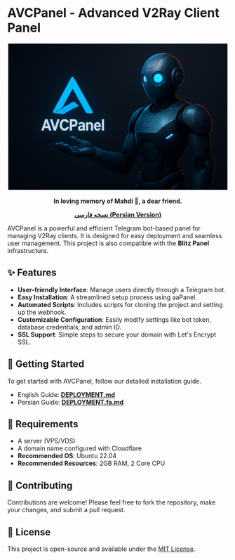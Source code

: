 # AVCPanel - Advanced V2Ray Client Panel

<p align="center">
  <img src="https://raw.githubusercontent.com/KimiVerse/AVCPanel/main/headermain.png" alt="AVCPanel header" width="500"/>
</p>

<p align="center">
  <strong>In loving memory of Mahdi 🖤, a dear friend.</strong>
</p>

<p align="center">
  <a href="README.fa.md"><strong>نسخه فارسی (Persian Version)</strong></a>
</p>

AVCPanel is a powerful and efficient Telegram bot-based panel for managing V2Ray clients. It is designed for easy deployment and seamless user management. This project is also compatible with the **Blitz Panel** infrastructure.

## ✨ Features

- **User-friendly Interface**: Manage users directly through a Telegram bot.
- **Easy Installation**: A streamlined setup process using aaPanel.
- **Automated Scripts**: Includes scripts for cloning the project and setting up the webhook.
- **Customizable Configuration**: Easily modify settings like bot token, database credentials, and admin ID.
- **SSL Support**: Simple steps to secure your domain with Let's Encrypt SSL.

## 🚀 Getting Started

To get started with AVCPanel, follow our detailed installation guide.

-  English Guide: [**DEPLOYMENT.md**](./DEPLOYMENT.md)
- Persian Guide: [**DEPLOYMENT.fa.md**](./DEPLOYMENT.fa.md)

## 🔧 Requirements

- A server (VPS/VDS)
- A domain name configured with Cloudflare
- **Recommended OS**: Ubuntu 22.04
- **Recommended Resources**: 2GB RAM, 2 Core CPU

## 🤝 Contributing

Contributions are welcome! Please feel free to fork the repository, make your changes, and submit a pull request.

## 📄 License

This project is open-source and available under the [MIT License](LICENSE).